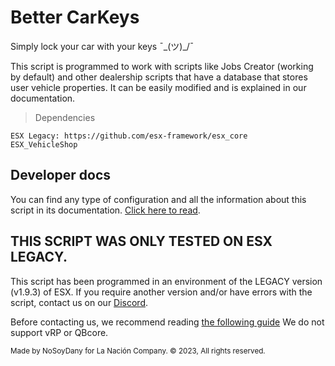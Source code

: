 # Better CarKeys

Simply lock your car with your keys ¯\_(ツ)_/¯

This script is programmed to work with scripts like Jobs Creator (working by default) and other dealership scripts that have a database that stores user vehicle properties. It can be easily modified and is explained in our documentation.

> Dependencies
```
ESX Legacy: https://github.com/esx-framework/esx_core
ESX_VehicleShop
```

## Developer docs 
You can find any type of configuration and all the information about this script in its documentation. [Click here to read](https://google.es).

## THIS SCRIPT WAS ONLY TESTED ON ESX LEGACY.
This script has been programmed in an environment of the LEGACY version (v1.9.3) of ESX. If you require another version and/or have errors with the script, contact us on our [Discord](https://discord.gg/fsJNEkuB9a).

Before contacting us, we recommend reading [the following guide](https://documentation.esx-framework.org/tutorials/tutorials-esx/sharedevent/)
We do not support vRP or QBcore.

<sub> Made by NoSoyDany for La Nación Company.
©️ 2023, All rights reserved.</sub>
